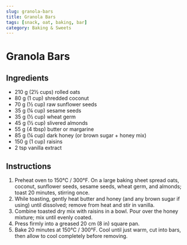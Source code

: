 ```yaml
---
slug: granola-bars
title: Granola Bars
tags: [snack, oat, baking, bar]
category: Baking & Sweets
---
```


# Granola Bars

## Ingredients

- 210 g (2½ cups) rolled oats
- 80 g (1 cup) shredded coconut
- 70 g (½ cup) raw sunflower seeds
- 35 g (¼ cup) sesame seeds
- 35 g (½ cup) wheat germ
- 45 g (½ cup) slivered almonds
- 55 g (4 tbsp) butter or margarine
- 85 g (¼ cup) dark honey (or brown sugar + honey mix)
- 150 g (1 cup) raisins
- 2 tsp vanilla extract

## Instructions

1. Preheat oven to 150°C / 300°F. On a large baking sheet spread oats, coconut, sunflower seeds, sesame seeds, wheat germ, and almonds; toast 20 minutes, stirring once.
2. While toasting, gently heat butter and honey (and any brown sugar if using) until dissolved; remove from heat and stir in vanilla.
3. Combine toasted dry mix with raisins in a bowl. Pour over the honey mixture; mix until evenly coated.
4. Press firmly into a greased 20 cm (8 in) square pan.
5. Bake 20 minutes at 150°C / 300°F. Cool until just warm, cut into bars, then allow to cool completely before removing.
